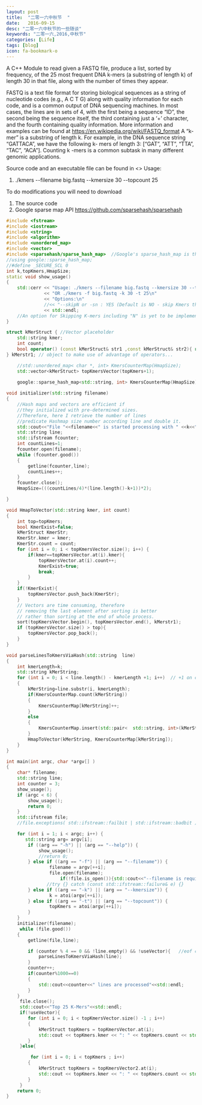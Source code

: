 ```yaml
---
layout: post
title:  "二零一六中秋节  "
date:   2016-09-15
desc: "二零一六中秋节的一些随谈"
keywords: "二零一六,2016,中秋节"
categories: [Life]
tags: [blog]
icon: fa-bookmark-o
---
```


A C++ Module to read given a FASTQ file, produce a list, sorted by frequency, of the 25 most frequent DNA k-mers (a substring of length k) of length 30 in that file, along with the number of times they appear.

FASTQ is a text file format for storing biological sequences as a string of nucleotide codes (e.g., A C T G)
along with quality information for each code, and is a common output of DNA sequencing machines. In most
cases, the lines are in sets of 4, with the first being a sequence “ID”, the second being the sequence itself,
the third containing just a ‘+’ character, and the fourth containing quality information. More information and
examples can be found at https://en.wikipedia.org/wiki/FASTQ_format
A “k- mer” is a substring of length k. For example, in the DNA sequence string “GATTACA”, we have the
following k- mers of length 3: [“GAT”, “ATT”, “TTA”, “TAC”, “ACA”]. Counting k -mers is a common subtask in
many different genomic applications.

Source code and an executable file can be found in <>
Usage: 
1. ./kmers --filename big.fastq --kmersize 30 --topcount 25

To do modifications you will need to download
1. The source code 
2. Google sparse map API <https://github.com/sparsehash/sparsehash>

``` cpp
#include <fstream>
#include <iostream>
#include <string>
#include <algorithm>
#include <unordered_map>
#include <vector>
#include <sparsehash/sparse_hash_map>  //Google's sparse_hash_map is the most memory efficient
//using google::sparse_hash_map;
//#define _SECURE_SCL 0
int k,topKmers,HmapSize;
static void show_usage()
{
    std::cerr << "Usage: ./kmers --filename big.fastq --kmersize 30 --topcount 25\n"
              << "OR ./kmers -f big.fastq -k 30 -t 25\n"
			  << "Options:\n"
              //<< "--skipN or -sn : YES (Default is NO - skip Kmers that includes N)";
              << std::endl;
	//An option for Skipping K-mers including "N" is yet to be implemented: Reason N is I guess non-bases result
}

struct kMerStruct { //Vector placeholder
	std::string kmer;
	int count;
	bool operator() (const kMerStruct& str1 ,const kMerStruct& str2){ return(str1.count>str2.count);}
} kMerstr1; // object to make use of advantage of operators...

	//std::unordered_map< char *, int> KmersCounterMap(HmapSize);          //uses too much memory
	std::vector<kMerStruct> topKmersVector(topKmers+1);
	
	google::sparse_hash_map<std::string, int> KmersCounterMap(HmapSize);   // initizalization of the hash map with pre-calculated size

void initializer(std::string filename)
{
    //Hash maps and vectors are efficient if
    //they initialized with pre-determined sizes.
    //Therefore, here I retrieve the number of lines
    //predicate Hashmap size number according line and double it.
    std::cout<<"File "<<filename<<" is started processing with " <<k<<"-mers"<<std::endl;
    std::string line;
    std::ifstream fcounter;
    int countLines=1;
    fcounter.open(filename);
    while (fcounter.good())
    {
        getline(fcounter,line);
        countLines++;
    }
    fcounter.close();
    HmapSize=(((countLines/4)*(line.length()-k+1))*2);

}

void HmapToVector(std::string kmer, int count)
{
    int top=topKmers;
    bool KmerExist=false;
    kMerStruct KmerStr;
    KmerStr.kmer = kmer;
    KmerStr.count = count;
    for (int i = 0; i < topKmersVector.size(); i++) {
        if(kmer==topKmersVector.at(i).kmer){
            topKmersVector.at(i).count++;
            KmerExist=true;
            break;
        }
    }
    if(!KmerExist){
        topKmersVector.push_back(KmerStr);
    }
    // Vectors are time consuming, therefore
    // removing the last element after sorting is better
    // rather than sorting at the end of whole process.
    sort(topKmersVector.begin(), topKmersVector.end(), kMerstr1);
    if (topKmersVector.size() > top){
        topKmersVector.pop_back();
    }
}

void parseLinesToKmersViaHash(std::string  line)
{
	int kmerLength=k;
	std::string kMerString;
	for (int i = 0; i < line.length() - kmerLength +1; i++)  // +1 on condition is neccesary
	{
		kMerString=line.substr(i, kmerLength);
		if(KmersCounterMap.count(kMerString))
		{
			KmersCounterMap[kMerString]++;
		}
		else
		{
			KmersCounterMap.insert(std::pair<  std::string, int>(kMerString, 1));
		}
		HmapToVector(kMerString, KmersCounterMap[kMerString]);
	}
}

int main(int argc, char *argv[] )
{
	char* filename;
	std::string line;
	int counter = 3;
	show_usage();
	if (argc < 6) {
        show_usage();
        return 0;
    }
	std::ifstream file;
	//file.exceptions( std::ifstream::failbit | std::ifstream::badbit );

	for (int i = 1; i < argc; i++) {
       std::string arg= argv[i];
        if ((arg == "-h") || (arg == "--help")) {
            show_usage();
            //return 0;
        } else if ((arg == "-f") || (arg == "--filename")) {
                filename = argv[++i];
                file.open(filename);
					if(!file.is_open()){std::cout<<"--filename is required" << std::endl; return 0;  }
               //try {} catch (const std::ifstream::failure& e) {}
        } else if ((arg == "-k") || (arg == "--kmersize")) {
                k = atoi(argv[++i]);
		} else if ((arg == "-t") || (arg == "--topcount")) {
                topKmers = atoi(argv[++i]);
		} 
	}
	initializer(filename);
	 while (file.good())
	{
		getline(file,line);

		if (counter % 4 == 0 && !line.empty() && !useVector){   //eof check at the end of file, do not leave the last line empty
			parseLinesToKmersViaHash(line);
		}
		counter++;
		if(counter%1000==0)
		{
			std::cout<<counter<<" lines are processed"<<std::endl;
		}
	}
	 file.close();
	 std::cout<<"Top 25 K-Mers"<<std::endl;
	 if(!useVector){
		for (int i = 0; i < topKmersVector.size() -1 ; i++)
		{
			kMerStruct topKmers = topKmersVector.at(i);
			std::cout << topKmers.kmer << ": " << topKmers.count << std::endl;
		}
	 }else{

		 for (int i = 0; i < topKmers ; i++)
		{
			kMerStruct topKmers = topKmersVector2.at(i);
			std::cout << topKmers.kmer << ": " << topKmers.count << std::endl;
		}
	 }
	return 0;
}
```
